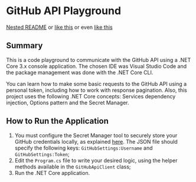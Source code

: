 # GitHub API Playground

[Nested README](docs/README.md) or [like this](/docs/README.md) or even [like this](./docs/README.md)

## Summary

This is a code playground to communicate with the GitHub API using a .NET Core 3.x console application. The chosen IDE was Visual Studio Code and the package management was done with the .NET Core CLI.

You can learn how to make some basic requests to the GitHub API using a personal token, including how to work with response pagination. Also, this project uses the following .NET Core concepts: Services dependency injection, Options pattern and the Secret Manager.

## How to Run the Application

1. You must configure the Secret Manager tool to securely store your GitHub credentials locally, as explained [here](https://docs.microsoft.com/pt-br/aspnet/core/security/app-secrets?view=aspnetcore-3.1&tabs=linux#how-the-secret-manager-tool-works). The JSON file should specify the following keys: `GitHubSettings:Username` and `GitHubSettings:Token`;
1. Edit the `Program.cs` file to write your desired logic, using the helper methods available in the `GitHubApiClient` class;
1. Run the .NET Core application.